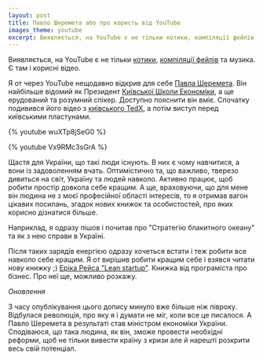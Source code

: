 ```yaml
---
layout: post
title: Павло Шеремета або про користь від YouTube
images_theme: youtube
excerpt: Виявляється, на YouTube є не тільки котики, компіляції фейлів та музика. Є там і корисні відео.
---
```


Виявляється, на YouTube є не тільки [котики](https://www.youtube.com/results?search_query=cats&oq=cats&gs_l=youtube.3..35i39j0l9.5956.6339.0.6591.4.4.0.0.0.0.169.591.0j4.4.0...0.0...1ac.1.11.youtube.xpAgWak_CqM), [компіляції фейлів](https://www.youtube.com/results?search_query=fail+compilation+&oq=fail+compa&gs_l=youtube.3.1.0i10l4j0j0i10j0l4.53476.54588.0.55613.10.6.0.3.3.0.192.895.0j6.6.0...0.0...1ac.1.11.youtube.8Xj6sDquYs8) та музика. Є там і корисні відео.

Я от через YouTube нещодавно відкрив для себе [Павла Шеремета](http://uk.wikipedia.org/wiki/%D0%A8%D0%B5%D1%80%D0%B5%D0%BC%D0%B5%D1%82%D0%B0_%D0%9F%D0%B0%D0%B2%D0%BB%D0%BE_%D0%9C%D0%B8%D1%85%D0%B0%D0%B9%D0%BB%D0%BE%D0%B2%D0%B8%D1%87). Він найбільше відомий як Президент [Київської Школи Економіки](http://kse.org.ua/uk/), а ще ерудований та розумний спікер. Доступно пояснити він вміє. Спочатку подивився його відео з [київського TedX](http://platfor.ma/blogs/tedexkyiv/33967/), а потім виступ перед київськими пластунами.

{% youtube wuXTp8jSeG0 %}

{% youtube Vx9RMc3sGrA %}

Щастя для України, що такі люди існують. В них є чому навчитися, а вони із задоволенням вчать. Оптимістично та, що важливо, тверезо дивиться на світ, Україну та людей навколо. Активно працює, щоб робити простір довкола себе кращим. А ще, враховуючи, що для мене він людина не з моєї професійної області інтересів, то я отримав вагон цікавих посилань, згадок нових книжок та особистостей, про яких корисно дізнатися більше.

Наприклад, я одразу пішов і почитав про "Стратегію блакитного океану" та як з нею справи в Україні.

Після таких зарядів енергією одразу хочеться встати і теж робити все навколо себе кращим. Я от вирішив робити кращим себе і взявся читати нову книжку ;) [Еріка Рейса "Lean startup"](http://theleanstartup.com/). Книжка від програміста про бізнес. Про неї ще, можливо розкажу.

*Оновлення*

З часу опублікування цього допису минуло вже більше ніж півроку. Відбулася революція, про яку я і думати не міг, коли все це писалося. А Павло Шеремета в результаті став міністром економіки України. Сподіваюся, що така людина, як він, зможе провести необхідні реформи, щоб не тільки вивести країну з кризи але й нарешті розкрити весь свій потенціал.
